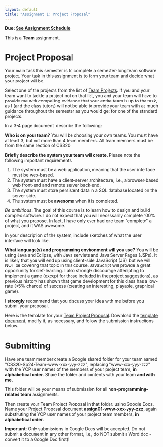 ```yaml
---
layout: default
title: "Assignment 1: Project Proposal"
---
```


**Due: [See Assignment Schedule](index.html)**

This is a **Team** assignment.

Project Proposal
================

Your main task this semester is to complete a semester-long team software project. Your task in this assignment is to form your team and decide what your project will be.

Select one of the projects from the list of [Team Projects](../projects/index.html).  If you and your team want to tackle a project not on that list, you and your team will have to provide me with compelling evidence that your entire team is up to the task, as I (and the class tutors) will not be able to provide your team with as much guidance throughout the semester as you would get for one of the standard projects.

In a 3-4 page document, describe the following:

**Who is on your team?** You will be choosing your own teams.  You must have at least 3, but not more than 4 team members.  All team members must be from the same section of CS320

**Briefly describe the system your team will create.** Please note the following important requirements:

1.  The system must be a web application, meaning that the user interface must be web-based.
2.	The system must have a client-server architecture, i.e., a browser-based web front-end and remote server back-end.
2.  The system must store persistent data in a SQL database located on the server side.
3.  The system must be **awesome** when it is completed.

*Be ambitious*. The goal of this course is to learn how to design and build complex software. I do not expect that you will necessarily complete 100% of what you propose.  In fact, I have only ever had one team "complete" a project, and it WAS awesome.

In your description of the system, include sketches of what the user interface will look like.

**What language(s) and programming environment will you use?** You will be using Java and Eclipse, with Java servlets and Java Server Pages (JSPs).  It is likely that you will end up using client-side JavaScript (JS), but we will NOT be covering that topic in this course.  JavaScript will provide a great opportunity for slef-learning.  I also strongly discourage attempting to implement a game (except for those included in the project suggestions), as previous history has shown that game development for this class has a low-rate (<5% chance) of success (creating an interesting, playable, graphical game).

I **strongly** recommend that you discuss your idea with me before you submit your proposal.

Here is the template for your [Team Project Proposal](CS320_Team_Project_Proposal_Template.pdf).  Download the [template document](CS320_Team_Project_Proposal_Template.docx), modify it, as necessary, and follow the submission instructions below.

Submitting
==========

Have one team member create a Google shared folder for your team named "CS320-Sp24-Team-www-xxx-yyy-zzz", replacing "www-xxx-yyy-zzz" with the YCP user names of the members of your project team, **in alphabetical order**.  Share the folder and contents with your team **and with me.**

This folder will be your means of submission for all **non-programming-related team** assignments.

Then create your Team Project Proposal in that folder, using Google Docs.  Name your Project Proposal document **assign01-www-xxx-yyy-zzz**, again substituting the YCP user names of your project team members, **in alphabetical order**.  

<div class="callout">
<b>Important</b>: Only submissions in Google Docs will be accepted.
Do not submit a document in any other format, i.e., do NOT submit a Word doc - convert it to a Google Doc first)!
</div>
